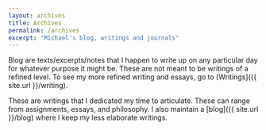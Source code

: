 ```yaml
---
layout: archives
title: Archives
permalink: /archives
excerpt: "Michael's blog, writings and journals"
---
```


Blog are texts/excerpts/notes that I happen to write up on any particular day for whatever purpose it might be. These are not meant to be writings of a refined level. To see my more refined writing and essays, go to [Writings]({{ site.url }}/writing).

These are writings that I dedicated my time to articulate. These can range from assignments, essays, and philosophy. I also maintain a [blog]({{ site.url }}/blog) where I keep my less elaborate writings.